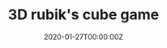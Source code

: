 ---
title: 3D rubik's cube game
summary: 3D rubikx cube game  built with C++ and OpenGL. Course project for Computer Graphics at the Kwame Nkrumah University of Science and Technology.
date: "2020-01-27T00:00:00Z"

# Optional external URL for project (replaces project detail page).
external_link: https://github.com/Kumbong/rubikx

image:
  caption: rubik's cube
  focal_point: Smart

links:
- icon: github
  icon_pack: fab
  name: Code
  url: https://github.com/Kumbong/rubikx
- icon: video
  icon_pack: fas
  name: Demo
  url: https://drive.google.com/file/d/1mLxpWwvQEr2KymNTHJkjyalUfDcbT6TE/view?usp=sharing
url_code: ""
url_pdf: ""
url_slides: ""
url_video: ""

# Slides (optional).
#   Associate this project with Markdown slides.
#   Simply enter your slide deck's filename without extension.
#   E.g. `slides = "example-slides"` references `content/slides/example-slides.md`.
#   Otherwise, set `slides = ""`.
slides: ""
---